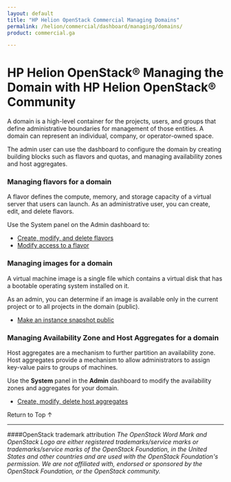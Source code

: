 ```yaml
---
layout: default
title: "HP Helion OpenStack Commercial Managing Domains"
permalink: /helion/commercial/dashboard/managing/domains/
product: commercial.ga

---
```

<!--UNDER REVISION-->

<script>

function PageRefresh {
onLoad="window.refresh"
}

PageRefresh();

</script>

<!--
<p style="font-size: small;"> <a href="/helion/commercial/ga1/install/">&#9664; PREV</a> | <a href="/helion/commercial/ga1/install-overview/">&#9650; UP</a> | <a href="/helion/commercial/ga1/">NEXT &#9654;</a> </p>
-->

# HP Helion OpenStack&#174;  Managing the Domain with HP Helion OpenStack&reg; Community</h1>

A domain is a high-level container for the projects, users, and groups that define administrative boundaries for management of those entities. A domain can represent an individual, company, or operator-owned space.</p>

The admin user can use the dashboard to configure the domain by creating building blocks such as flavors and quotas, and managing availability zones and host aggregates.	</p>

### Managing flavors for a domain</h3>

A flavor defines the compute, memory, and storage capacity of a virtual server that users can launch. As an administrative user, you can create, edit, and delete flavors.</p>

Use the System panel on the Admin dashboard to:</p>

* [Create, modify, and delete flavors](/helion/commercial/dashboard/managing/flavors/)
* [Modify access to a flavor](/helion/commercial/dashboard/managing/flavors/access/)
</ul>

### Managing images for a domain ###

A virtual machine image is a single file which contains a virtual disk that has a bootable operating system installed on it.</p>

As an admin, you can determine if an image is available only in the current project or to all projects in the domain (public).</p>

* [Make an instance snapshot public](/helion/commercial/dashboard/managing/snapshots/public/)

### Managing Availability Zone and Host Aggregates for a domain</h3>

Host aggregates are a mechanism to further partition an availability zone. Host aggregates provide a mechanism to allow administrators to assign key-value pairs to groups of machines. </p>

Use the <strong>System</strong> panel in the <strong>Admin</strong> dashboard to modify the availability zones and aggregates for your domain.</p>

* [Create, modify, delete host aggregates](/helion/commercial/dashboard/aggregate/managing/)

<!-- not in Community
### Enabling and disabling services ###

Use the Admin dashboard to enable and disable services in a domain.
-->
<p><a href="#top" style="padding:14px 0px 14px 0px; text-decoration: none;"> Return to Top &#8593; </a></p>


----
####OpenStack trademark attribution
*The OpenStack Word Mark and OpenStack Logo are either registered trademarks/service marks or trademarks/service marks of the OpenStack Foundation, in the United States and other countries and are used with the OpenStack Foundation's permission. We are not affiliated with, endorsed or sponsored by the OpenStack Foundation, or the OpenStack community.*